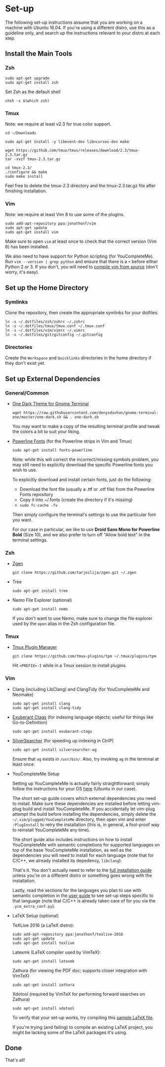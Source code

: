 # Set-up

The following set-up instructions assume that you are working on a machine with Ubuntu 16.04. If you're using a different distro, use this as a guideline only, and search up the instructions relevant to your distro at each step.

## Install the Main Tools

### Zsh

```
sudo apt-get upgrade
sudo apt-get install zsh
```

Set Zsh as the default shell

```
chsh -s $(which zsh)
```

### Tmux

Note: we require at least v2.3 for true color support.

```
cd ~/Downloads

sudo apt-get install -y libevent-dev libncurses-dev make

wget https://github.com/tmux/tmux/releases/download/2.3/tmux-2.3.tar.gz
tar -xvzf tmux-2.3.tar.gz

cd tmux-2.3/
./configure && make
sudo make install
```

Feel free to delete the tmux-2.3 directory and the tmux-2.3.tar.gz file after finishing installation.

### Vim

Note: we require at least Vim 8 to use some of the plugins.

```
sudo add-apt-repository ppa:jonathonf/vim
sudo apt-get update
sudo apt-get install vim
```

Make sure to open `vim` at least once to check that the correct version (Vim 8) has been installed.

We also need to have support for Python scripting (for YouCompleteMe). Run `vim --version | grep python` and ensure that there is a `+` before either Python 2 or 3. If you don't, you will need to [compile vim from source](https://github.com/Valloric/YouCompleteMe/wiki/Building-Vim-from-source) (don't worry, it's easy).

## Set up the Home Directory

### Symlinks

Clone the repository, then create the appropriate symlinks for your dotfiles:

```
ln -s ~/.dotfiles/zsh/zshrc ~/.zshrc
ln -s ~/.dotfiles/tmux/tmux.conf ~/.tmux.conf
ln -s ~/.dotfiles/vim/vimrc ~/.vimrc
ln -s ~/.dotfiles/git/gitconfig ~/.gitconfig
```

### Directories

Create the `Workspace` and `Quicklinks` directories in the home directory if they don't exist yet.

## Set up External Dependencies

### General/Common

* [One Dark Theme for Gnome Terminal](https://github.com/denysdovhan/one-gnome-terminal)

   ```
   wget https://raw.githubusercontent.com/denysdovhan/gnome-terminal-one/master/one-dark.sh && . one-dark.sh
   ```

   You may want to make a copy of the resulting terminal profile and tweak the colors a bit to suit your liking.

* [Powerline Fonts](https://github.com/powerline/fonts) (for the Powerline strips in Vim and Tmux)

   ```
   sudo apt-get install fonts-powerline
   ```

   Note: while this will correct the incorrect/missing symbols problem, you may still need to explicitly download the specific Powerline fonts you wish to use.

   To explicitly download and install certain fonts, just do the following:

   * Download the font file (usually a .ttf or .otf file) from the Powerline Fonts repository
   * Copy it into ~/.fonts (create the directory if it's missing)
   * `sudo fc-cache -fv`

   [//]: # "How to install fonts on Linux: https://www.blackmoreops.com/2014/07/31/install-fonts-on-linux/"

   Then simply configure the terminal's settings to use the particular font you want.

   For our case in particular, we like to use **Droid Sans Mono for Powerline Bold** (Size 10), and we also prefer to turn off "Allow bold text" in the terminal settings.

### Zsh

* [Zgen](https://github.com/tarjoilija/zgen)

   ```
   git clone https://github.com/tarjoilija/zgen.git ~/.zgen
   ```

* Tree

   ```
   sudo apt-get install tree
   ```

* Nemo File Explorer (optional)

   ```
   sudo apt-get install nemo
   ```

   If you don't want to use Nemo, make sure to change the file explorer used by the `open` alias in the Zsh configuration file.

### Tmux

* [Tmux Plugin Manager](https://github.com/tmux-plugins/tpm)
   ```
   git clone https://github.com/tmux-plugins/tpm ~/.tmux/plugins/tpm
   ```

   Hit `<PREFIX>-I` while in a Tmux session to install plugins.

### Vim

* Clang (including LibClang) and ClangTidy (for YouCompleteMe and Neomake)

   ```
   sudo apt-get install clang
   sudo apt-get install clang-tidy
   ```

* [Exuberant Ctags](https://github.com/jakedouglas/exuberant-ctags) (for indexing language objects; useful for things like Go-to-Definition)

   ```
   sudo apt-get install exuberant-ctags
   ```

* [SilverSearcher](https://github.com/ggreer/the_silver_searcher) (for speeding up indexing in CtrlP)

   ```
   sudo apt-get install silversearcher-ag
   ```

   Ensure that `ag` exists in `/usr/bin/`. Also, try invoking `ag` in the terminal at least once.


* YouCompleteMe Setup

   Setting up YouCompleteMe is actually fairly straightforward; simply follow the instructions for your OS [here](https://github.com/Valloric/YouCompleteMe#ubuntu-linux-x64) (Ubuntu in our case).

   The short set-up guide covers which external dependencies you need to install. Make sure these dependencies are installed before letting vim-plug build and install YouCompleteMe. If you accidentally let vim-plug attempt the build before installing the dependencies, simply delete the `~/.vim/plugged/YouCompleteMe` directory, then open vim and enter `:PlugInstall` to retry the installation (this is, in general, a fool-proof way to reinstall YouCompleteMe any time).

   The short guide also includes instructions on how to install YouCompleteMe with semantic completions for supported languages on top of the base YouCompleteMe installation, as well as the dependencies you will need to install for each language (note that for C/C++, we already installed its depedency, `libclang`).

   That's it. You don't actually need to refer to the [full installation guide](https://github.com/Valloric/YouCompleteMe#full-installation-guide) unless you're on a different distro or something goes wrong with the installation.

   Lastly, read the sections for the languages you plan to use with semantic completion in the [user guide](https://github.com/Valloric/YouCompleteMe#user-guide) to see set-up steps specific to that language (note that C/C++ is already taken care of for you via the `.ycm_extra_conf.py`).

* LaTeX Setup (optional)

   [//]: # "Getting Started with LaTeX on Linux (the basics): https://stackoverflow.com/questions/1017055/get-started-with-latex-on-linux"

   [//]: # "Compile LaTeX doc manually on Linux: https://tex.stackexchange.com/questions/16884/compiling-a-latex-document-manually"

   TeXLive 2016 (a LaTeX distro):
   ```
   sudo add-apt-repository ppa:jonathonf/texlive-2016
   sudo apt-get update
   sudo apt-get install texlive
   ```

   Latexmk (LaTeX compiler used by VimTeX):
   ```
   sudo apt-get install latexmk
   ```

   Zathura (for viewing the PDF doc; supports closer integration with VimTeX)
   ```
   sudo apt-get install zathura
   ```

   Xdotool (required by VimTeX for performing forward searches on Zathura)
   ```
   sudo apt-get install xdotool
   ```

   To verify that your set-up works, try compiling this [sample LaTeX file](http://www.maths.tcd.ie/~dwilkins/LaTeXPrimer/TypicalInput.html).

   If you're trying (and failing) to compile an existing LaTeX project, you might be lacking some of the LaTeX packages it's using.

## Done

That's all!
